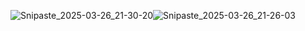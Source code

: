 ![Snipaste_2025-03-26_21-30-20](https://yangyang666.oss-cn-chengdu.aliyuncs.com/images/Snipaste_2025-03-26_21-30-20.png)![Snipaste_2025-03-26_21-26-03](https://yangyang666.oss-cn-chengdu.aliyuncs.com/images/Snipaste_2025-03-26_21-26-03.png)